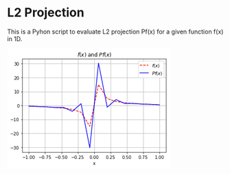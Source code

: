 # L2 Projection 

This is  a Pyhon script to evaluate L2 projection Pf(x) for a given function f(x) in 1D.

![result](/result.png)
